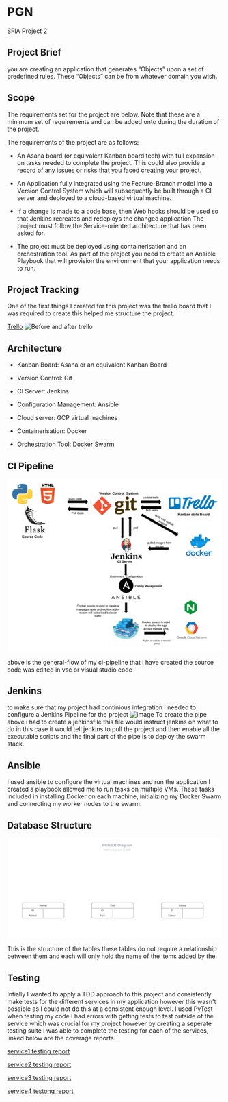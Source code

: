 # PGN
SFIA Project 2

## Project Brief

you are creating an application that generates “Objects” upon a set of predefined rules.
These “Objects” can be from whatever domain you wish.

## Scope

The requirements set for the project are below.
Note that these are a minimum set of requirements and can be added onto during the duration of the project.

The requirements of the project are as follows:

* An Asana board (or equivalent Kanban board tech) with full expansion on tasks needed to complete the project.
  This could also provide a record of any issues or risks that you faced creating your project.

* An Application fully integrated using the Feature-Branch model into a Version Control System which will subsequently be built through   a CI server and deployed to a cloud-based virtual machine.

* If a change is made to a code base, then Web hooks should be used so that Jenkins recreates and redeploys the changed application
  The project must follow the Service-oriented architecture that has been asked for.

* The project must be deployed using containerisation and an orchestration tool.
  As part of the project you need to create an Ansible Playbook that will provision the environment that your application needs to run.

## Project Tracking

One of the first things I created for this project was the trello board that I was required to create this helped me structure the project.

[Trello](https://trello.com/b/UzEPIn17/pgn)
![Before and after trello](https://github.com/BlakeLewis1/pgn/blob/master/Documentation/trello%20board%20.png)


## Architecture 

* Kanban Board: Asana or an equivalent Kanban Board

* Version Control: Git

* CI Server: Jenkins

* Configuration Management: Ansible

* Cloud server: GCP virtual machines

* Containerisation: Docker

* Orchestration Tool: Docker Swarm

## CI Pipeline

![CI Pipeline](https://github.com/BlakeLewis1/pgn/blob/master/Documentation/CI%20Pipeline.png)

above is the general-flow of my ci-pipeline that i have created the source code was edited in vsc or visual studio code

## Jenkins
to make sure that my project had continious integration I needed to configure a Jenkins Pipeline for the project
![image](https://user-images.githubusercontent.com/64256460/84602373-cefcae80-ae7e-11ea-945f-fdf598396464.png)
To create the pipe above i had to create a jenkinsfile this file would instruct jenkins on what to do in this case it would tell jenkins to pull the project and then enable all the executable scripts and the final part of the pipe is to deploy the swarm stack.

## Ansible
I used ansible to configure the virtual machines and run the application I created a playbook allowed me to run tasks on multiple VMs. These tasks included in installing Docker on each machine, initializing my Docker Swarm and connecting my worker nodes to the swarm.

## Database Structure

![ERD](https://github.com/BlakeLewis1/pgn/blob/master/Documentation/PGN%20ER-Diagram.png)

This is the structure of the tables these tables do not require a relationship between them and each will only hold the name of the items added by the 

## Testing 
Intially I wanted to apply a TDD approach to this project and consistently make tests for the different services in my application however this wasn't possible as I could not do this at a consistent enough level. I used PyTest when testing my code I had errors with getting tests to test outside of the service which was crucial for my project however by creating a seperate testing suite I was able to complete the testing for each of the services, linked below are the coverage reports.   

[service1 testing report](https://github.com/BlakeLewis1/pgn/blob/master/Documentation/service%201%20report.png)

[service2 testing report](https://github.com/BlakeLewis1/pgn/blob/master/Documentation/service%202%20report.png)

[service3 testing report](https://github.com/BlakeLewis1/pgn/blob/master/Documentation/service%203%20report.png)

[service4 testong report](https://github.com/BlakeLewis1/pgn/blob/master/Documentation/service%204%20report.png)

